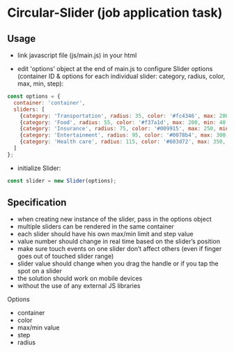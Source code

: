 # Circular-Slider (job application task)

## Usage

- link javascript file (js/main.js) in your html

- edit 'options' object at the end of main.js to configure Slider options (container ID & options for each individual slider: category, radius, color, max, min, step):
```javascript
const options = {
  container: 'container',
  sliders: [
    {category: 'Transportation', radius: 35, color: '#fc4346', max: 200, min: 50, step: 4},
    {category: 'Food', radius: 55, color: '#f37a1d', max: 200, min: 40, step: 3},
    {category: 'Insurance', radius: 75, color: '#009915', max: 250, min: 30, step: 3},
    {category: 'Entertainment', radius: 95, color: '#0078b4', max: 300, min: 20, step: 3},
    {category: 'Health care', radius: 115, color: '#603d72', max: 350, min: 0, step: 3}
  ]
};
```

- initialize Slider:
```javascript
const slider = new Slider(options);
```

## Specification

- when creating new instance of the slider, pass in the options object
- multiple sliders can be rendered in the same container
- each slider should have his own max/min limit and step value
- value number should change in real time based on the slider’s position
- make sure touch events on one slider don’t affect others (even if finger goes out of touched slider range)
- slider value should change when you drag the handle or if you tap the spot on a slider
- the solution should work on mobile devices
- without the use of any external JS libraries

Options

- container
- color
- max/min value
- step
- radius


